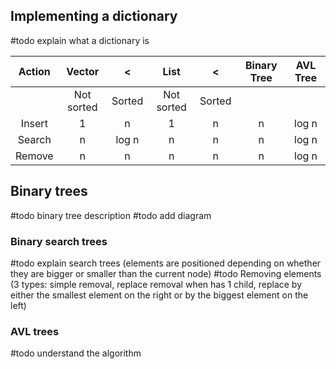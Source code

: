 ## Implementing a dictionary
#todo explain what a dictionary is

|  Action  | Vector       |     <     | List          |     <     | Binary Tree  | AVL Tree |
|:--------:|:------------:|:---------:|:-------------:|:---------:|:------------:|:--------:|
|          |  Not sorted  |  Sorted   |  Not sorted   |  Sorted   |              |          |
|  Insert  |      1       |     n     | 1             | n         | n            | log n    |
|  Search  |      n       | log n     | n             | n         | n            | log n    |
|  Remove  |      n       |     n     | n             | n         | n            | log n    |  
## Binary trees
#todo binary tree description
#todo add diagram
### Binary search trees
#todo explain search trees (elements are positioned depending on whether they are bigger or smaller than the current node)
#todo Removing elements (3 types: simple removal, replace removal when has 1 child, replace by either the smallest element on the right or by the biggest element on the left)
### AVL trees
#todo understand the algorithm